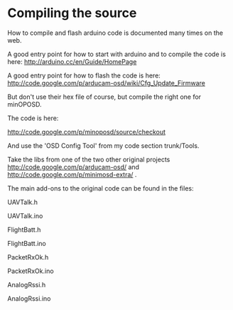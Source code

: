 # Compiling the source #


How to compile and flash arduino code is documented many times on the web.

A good entry point for how to start with arduino and to compile the code is here: http://arduino.cc/en/Guide/HomePage

A good entry point for how to flash the code is here: http://code.google.com/p/arducam-osd/wiki/Cfg_Update_Firmware

But don't use their hex file of course, but compile the right one for minOPOSD.

The code is here:

http://code.google.com/p/minoposd/source/checkout

And use the 'OSD Config Tool' from my code section trunk/Tools.


Take the libs from one of the two other original projects http://code.google.com/p/arducam-osd/ and http://code.google.com/p/minimosd-extra/ .


The main add-ons to the original code can be found in the files:


UAVTalk.h

UAVTalk.ino

FlightBatt.h

FlightBatt.ino

PacketRxOk.h

PacketRxOk.ino

AnalogRssi.h

AnalogRssi.ino